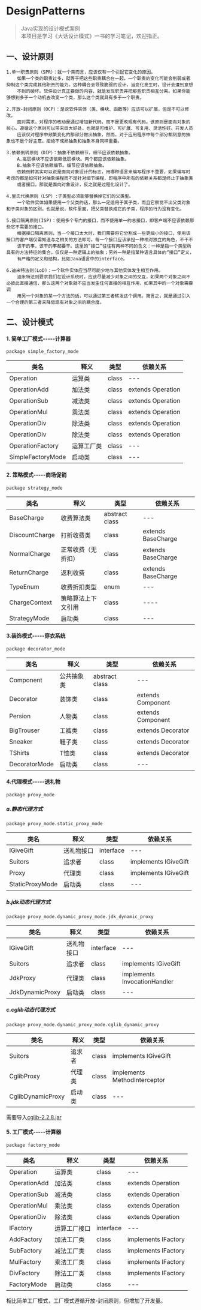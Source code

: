 # DesignPatterns
> Java实现的设计模式案例  
本项目是学习《大话设计模式》一书的学习笔记，欢迎指正。 
## 一、设计原则  
    1.单一职责原则（SPR）：就一个类而言，应该仅有一个引起它变化的原因。
        如果一个类的职责过多，就等于把这些职责耦合在一起，一个职责的变化可能会削弱或者抑制这个类完成其他职责的能力。这种耦合会导致脆弱的设计，当变化发生时，设计会遭到意想
        不到的破坏。软件设计真正要做的内容，就是发现职责并把那些职责相互分离。如果你能够想到多于一个动机去改变一个类，那么这个类就具有多于一个职责。
    
    2.开放-封闭原则（OCP）：是说软件实体（类、模块、函数等）应该可以扩展，但是不可以修改。
        面对需求，对程序的改动是通过增加新代码，而不是更改现有代码。该原则是面向对象的核心。遵循这个原则可以带来巨大好处，也就是可维护、可扩展、可复用、灵活性好。开发人员
        应该仅对程序中频繁变化的那部分做出抽象，然而，对于应用程序中每个部分都刻意的抽象也不是个好主意。拒绝不成熟抽象和抽象本身同样重要。
        
    3.依赖倒转原则（DIP）：抽象不依赖细节，细节应该依赖抽象。
        A.高层模块不应该依赖低层模块。两个都应该依赖抽象。
        B.抽象不应该依赖细节。细节应该依赖抽象。
        依赖倒转其实可以说是面向对象设计的标志，用哪种语言来编写程序不重要，如果编写时考虑的都是如何针对抽象编程而不是针对细节编程，即程序中所有的依赖关系都是终止于抽象类
        或者接口，那就是面向对象设计，反之就是过程化设计了。
        
    4.里氏代换原则（LSP）:子类型必须能够替换掉它们的父类型。
        一个软件实体如果使用一个父类的话，那么一定适用于其子类，而且它察觉不出父类对象和子类对象的区别。也就是说，软件里面，把父类替换成它的子类，程序的行为没有变化。
     
    5.接口隔离原则(ISP)：使用多个专门的接口，而不使用单一的总接口，即客户端不应该依赖那些它不需要的接口。
        根据接口隔离原则，当一个接口太大时，我们需要将它分割成一些更细小的接口，使用该接口的客户端仅需知道与之相关的方法即可。每一个接口应该承担一种相对独立的角色，不干不
        该干的事，该干的事都要干。这里的“接口”往往有两种不同的含义：一种是指一个类型所具有的方法特征的集合，仅仅是一种逻辑上的抽象；另外一种是指某种语言具体的“接口”定义，
        有严格的定义和结构，比如Java语言中的interface。
         
    6.迪米特法则(LoD)：一个软件实体应当尽可能少地与其他实体发生相互作用。
        迪米特法则要求我们在设计系统时，应该尽量减少对象之间的交互，如果两个对象之间不必彼此直接通信，那么这两个对象就不应当发生任何直接的相互作用，如果其中的一个对象需要调
        用另一个对象的某一个方法的话，可以通过第三者转发这个调用。简言之，就是通过引入一个合理的第三者来降低现有对象之间的耦合度。
                
## 二、设计模式
    
####     1. 简单工厂模式-----计算器
```
package simple_factory_mode
```
类名 | 释义 | 类型 | 依赖关系 
---|---|---|---
Operation | 运算类| class | ---
OperationAdd | 加法类 | class | extends Operation
OperationSub | 减法类 | class | extends Operation
OperationMul | 乘法类 | class | extends Operation
OperationDiv | 除法类 | class | extends Operation
OperationDiv | 除法类 | class | extends Operation
OperationFactory | 运算工厂类 | class | ---
SimpleFactoryMode | 启动类 | class | ---
####     2. 策略模式-----商场促销
```
package strategy_mode
```
类名 | 释义 | 类型 | 依赖关系 
---|---|---|---
BaseCharge | 收费算法类| abstract class | ---
DiscountCharge | 打折收费类 | class | extends BaseCharge
NormalCharge | 正常收费（无折扣） | class | extends BaseCharge
ReturnCharge | 返利收费 | class | extends BaseCharge
TypeEnum | 收费折扣类型 | enum | ---
ChargeContext | 策略算法上下文引用 | class | ----
StrategyMode | 启动类 | class | ---

#### 3.装饰模式-----穿衣系统
```
package decorator_mode
```
类名 | 释义 | 类型 | 依赖关系 
---|---|---|---
Component | 公共抽象类| abstract class | ---
Decorator | 装饰类 | class | extends Component
Persion | 人物类 | class | extends Component
BigTrouser | 工裤类 | class | extends Decorator
Sneaker | 鞋子类 | class | extends Decorator
TShirts | T恤类 | class | extends Decorator
DecoratorMode | 启动类 | class | ---

#### 4.代理模式-----送礼物

```
package proxy_mode
```

##### a.静态代理方式
```
package proxy_mode.static_proxy_mode
```
类名 | 释义 | 类型 | 依赖关系 
---|---|---|---
IGiveGift | 送礼物接口| interface | ---
Suitors | 追求者 | class | implements IGiveGift
Proxy | 代理类 | class | implements IGiveGift
StaticProxyMode | 启动类 | class | ---


##### b.jdk动态代理方式
```
package proxy_mode.dynamic_proxy_mode.jdk_dynamic_proxy
```
类名 | 释义 | 类型 | 依赖关系 
---|---|---|---
IGiveGift | 送礼物接口| interface | ---
Suitors | 追求者 | class | implements IGiveGift
JdkProxy | 代理类 | class | implements InvocationHandler
JdkDynamicProxy | 启动类 | class | ---

##### c.cglib动态代理方式
```
package proxy_mode.dynamic_proxy_mode.cglib_dynamic_proxy
```
类名 | 释义 | 类型 | 依赖关系 
---|---|---|---
Suitors | 追求者 | class | implements IGiveGift
CglibProxy | 代理类 | class | implements MethodInterceptor
CglibDynamicProxy | 启动类 | class | ---

需要导入[cglib-2.2.8.jar](https://mvnrepository.com/artifact/cglib/cglib/3.2.8)
    
####     5. 工厂模式-----计算器
```
package factory_mode
```
类名 | 释义 | 类型 | 依赖关系 
---|---|---|---
Operation | 运算类| class | ---
OperationAdd | 加法类 | class | extends Operation
OperationSub | 减法类 | class | extends Operation
OperationMul | 乘法类 | class | extends Operation
OperationDiv | 除法类 | class | extends Operation
IFactory | 运算工厂接口 | interface | ---
AddFactory | 加法工厂类 | class | implements IFactory
SubFactory | 减法工厂类 | class | implements IFactory
MulFactory | 乘法工厂类 | class | implements IFactory
DivFactory | 除法工厂类 | class | implements IFactory
FactoryMode | 启动类 | class | ---

相比简单工厂模式，工厂模式遵循开放-封闭原则，但增加了开发量。